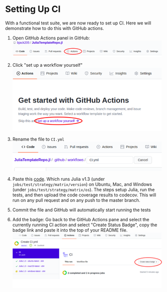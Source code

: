 # Setting Up CI
With a functional test suite, we are now ready to set up CI. Here we will demonstrate
how to do this with GitHub actions.

1. Open GitHub Actions panel in GitHub:
    ![GHA](images/GHA_button.png)

2. Click "set up a workflow yourself"
    ![GHA_setup](images/GHA_setup.png)

3. Rename the file to `CI.yml`
    ![GHA_rename](images/GHA_rename.png)

4. Paste this [code](https://github.com/simon-lc/AlgamesPlots.jl/blob/master/.github/workflows/CI.yml).
    Which runs Julia v1.3 (under `jobs/test/strategy/matrix/version`) on Ubuntu, Mac, and
    Windows (under `jobs/test/strategy/matrix/os`). The steps setup Julia, run the tests,
    and then upload the code coverage results to codecov. This will run on any pull request
    and on any push to the master branch.

5. Commit the file and GitHub will automatically start running the tests

6. Add the badge: Go back to the GitHub Actions pane and select the currently running
   CI action and select "Create Status Badge", copy the badge link and paste it into the
   top of your README file.
   ![GHA_badge](images/GHA_badge.png)
